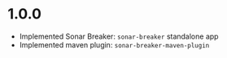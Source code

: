 # 1.0.0

- Implemented Sonar Breaker: `sonar-breaker` standalone app
- Implemented maven plugin: `sonar-breaker-maven-plugin`
